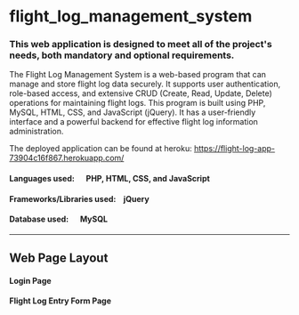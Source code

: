 # flight_log_management_system

### This web application is designed to meet all of the project's needs, both mandatory and optional requirements.

The Flight Log Management System is a web-based program that can manage and store flight log data securely. It supports user authentication, role-based access, and extensive CRUD (Create, Read, Update, Delete) operations for maintaining flight logs. This program is built using PHP, MySQL, HTML, CSS, and JavaScript (jQuery). It has a user-friendly interface and a powerful backend for effective flight log information administration.

The deployed application can be found at heroku:
https://flight-log-app-73904c16f867.herokuapp.com/

#### Languages used: &emsp; PHP, HTML, CSS, and JavaScript
#### Frameworks/Libraries used: &ensp; jQuery
#### Database used: &emsp; MySQL

-------------------------

## Web Page Layout


#### Login Page


#### Flight Log Entry Form Page



